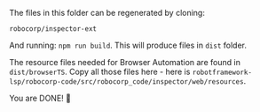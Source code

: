 The files in this folder can be regenerated by cloning:

`robocorp/inspector-ext`

And running: `npm run build`.
This will produce files in `dist` folder.

The resource files needed for Browser Automation are found in `dist/browserTS`.
Copy all those files here - here is `robotframework-lsp/robocorp-code/src/robocorp_code/inspector/web/resources`.

You are DONE! 🚀
